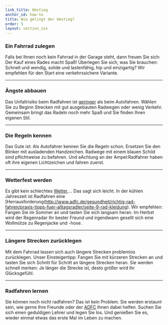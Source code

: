 ```yaml
---
link_title: Umstieg
anchor_id: how-to
title: Wie gelingt der Umstieg?
order: 5
layout: section_six
---
```


### Ein Fahrrad zulegen
Falls bei Ihnen noch kein Fahrrad in der Garage steht, dann freuen Sie sich: Der Kauf eines Rades macht Spaß! Überlegen Sie sich, was Sie brauchen: Schnell und wendig, solide und lastenfähig, hip und einzigartig? Wir empfehlen für den Start eine verkehrssichere Variante. 

***

### Ängste abbauen
Das Unfallrisiko beim Radfahren ist [geringer](http://www.zeit.de/mobilitaet/2015-03/radfahren-sicherheit-unfall) als beim Autofahren. Wählen Sie zu Beginn Strecken mit gut ausgebauten Radwegen oder wenig Verkehr. Gemeinsam bringt das Radeln noch mehr Spaß und Sie finden Ihren eigenen Stil. 


***

### Die Regeln kennen
Das Gute ist: Als Autofahrer kennen Sie die Regeln schon. Ersetzen Sie den Blinker mit ausladenden Handzeichen. Radwege mit einem blauen Schild sind pflichtweise zu befahren. Und aAchtung an der Ampel:Radfahrer haben oft ihre eigenen Lichtzeichen und fahren zuerst.

***

### Wetterfest werden
Es gibt kein schlechtes [Wetter](hhttp://www.rad-spannerei.de/blog/2014/09/08/radfahren-und-regenwahrscheinlichkeit/),... Das sagt sich leicht. In der kühlen Jahreszeit ist Radfahren eine [Herrausforderung(http://www.adfc.de/gesundheit/richtig-rad-fahren/praxis-tipps-fuer-alltagsradler/seite-9-rad-kleidung). Wir empfehlen: Fangen Sie im Sommer an und tasten Sie sich langsam heran. Im Herbst wird der Regenradar Ihr bester Freund und irgendwann gesellt sich eine Wollmütze zu Regenjacke und -hose.

***

### Längere Strecken zurücklegen
Mit dem Fahrrad lassen sich auch längere Strecken problemlos zurücklegen. Unser Einsteigertipp: Fangen Sie mit kürzeren Strecken an und tasten Sie sich Schritt für Schritt an längere Strecken heran. Sie werden schnell merken: Je länger die Strecke ist, desto größer wird Ihr Glücksgefühl.

***

### Radfahren lernen
Sie können noch nicht radfahren? Das ist kein Problem. Sie werden erstaunt sein, wie gerne Ihre Freunde oder der [ADFC](http://www.adfc.de/ueber-uns/adfc-vor-ort/adfc-vor-ort) Ihnen dabei helfen. Suchen Sie sich einen geduldigen Lehrer und legen Sie los. Und genießen Sie es, wieder einmal etwas das erste Mal im Leben zu machen. 
